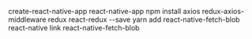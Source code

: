 create-react-native-app react-native-app
npm install axios redux-axios-middleware redux react-redux --save
yarn add react-native-fetch-blob
react-native link react-native-fetch-blob

